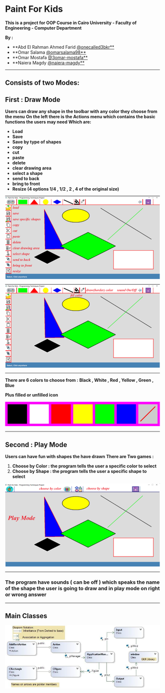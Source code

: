 # Paint For Kids
**This is a project for OOP Course in Cairo University - Faculty of Engineering - Computer Department**

**By :**
- **Abd El Rahman Ahmed Farid [@onecalled3bkr**](https://github.com/onecalled3bkr)
- **Omar Salama [@omarsalama98**](https://github.com/omarsalama98)
- **Omar Mostafa [@3omar-mostafa**](https://github.com/3omar-mostafa)
- **Naiera Magdy [@naiera-magdy**](https://github.com/naiera-magdy)

---

## **Consists of two Modes:**
## **First : Draw Mode**
**Users can draw any shape in the toolbar with any color they choose from the menu**
**On the left there is the Actions menu which contains the basic functions the users may need**
**Which are:**
- **Load**
- **Save**
- **Save by type of shapes**
- **copy**
- **cut**
- **paste**
- **delete**
- **clear drawing area**
- **select a shape**
- **send to back**
- **bring to front**
- **Resize (4 options 1/4 , 1/2 , 2 , 4 of the original size)**

![Image](/assets/draw_mode_1.jpg)



![Image](/assets/draw_mode_2.jpg)


---


**There are 6 colors to choose from :**
**Black , White , Red , Yellow , Green , Blue**

**Plus filled or unfilled icon**

![Image](/assets/colors.jpg)

---
## **Second : Play Mode**
**Users can have fun with shapes the have drawn**
**There are Two games :**
1. **Choose by Color : the program tells the user a specific color to select**
1. **Choose by Shape : the program tells the user a specific shape to select**

![Image](/assets/play_mode.jpg)

---
### 
### **The program have sounds ( can be off ) which speaks the name of the shape the user is going to draw and in play mode on right or wrong answer**

---

## **Main Classes**

![Image](/assets/main_classes.png)

